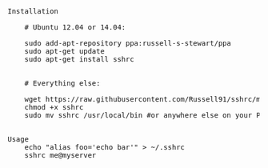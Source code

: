 <pre>
Installation

    # Ubuntu 12.04 or 14.04:

    sudo add-apt-repository ppa:russell-s-stewart/ppa
    sudo apt-get update
    sudo apt-get install sshrc


    # Everything else:

    wget https://raw.githubusercontent.com/Russell91/sshrc/master/sshrc
    chmod +x sshrc
    sudo mv sshrc /usr/local/bin #or anywhere else on your PATH


Usage
    echo "alias foo='echo bar'" > ~/.sshrc
    sshrc me@myserver

</pre>
